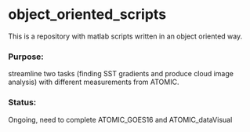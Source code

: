 # object_oriented_scripts
This is a repository with matlab scripts written in an object oriented way.

### Purpose: 

streamline two tasks (finding SST gradients and produce cloud image analysis)
with different measurements from ATOMIC.

### Status:

Ongoing, need to complete ATOMIC_GOES16 and ATOMIC_dataVisual

